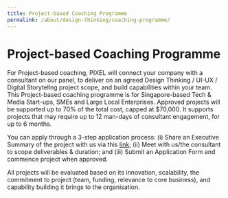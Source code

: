 ```yaml
---
title: Project-based Coaching Programme 
permalink: /about/design-thinking/coaching-programme/
---
```

# Project-based Coaching Programme 

For Project-based coaching, PIXEL will connect your company with a consultant on our panel, to deliver on an agreed Design Thinking / UI-UX / Digital Storytellng project scope, and build capabilities within your team. This Project-based coaching programme is for Singapore-based Tech & Media Start-ups, SMEs and Large Local Enterprises. Approved projects will be supported up to 70% of the total cost, capped at $70,000. It supports projects that may require up to 12 man-days of consultant engagement, for up to 6 months. 

You can apply through a 3-step application process: (i) Share an Executive Summary of the project with us via this [link](https://go.gov.sg/pbcstandard); (ii) Meet with us/the consultant to scope deliverables & duration; and (iii) Submit an Application Form and commence project when approved. 

All projects will be evaluated based on its innovation, scalability, the commitment to project (team, funding, relevance to core business), and capability building it brings to the organisation. 
